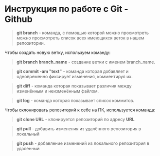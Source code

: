 # Инструкция по работе с Git - Github

> **git branch** - команда, с помощью которой можно просмотреть можно просмотреть список всех имеющихся веток в нашем репозитории.

Чтобы создать новую ветку, используем команду:
> **git branch branch_name** - создание ветки с именем branch_name.

> **git commit -am "text"** - команда которая добавляет и одновременно фиксирует изменения, комментируя их.

> **git diff** - команда которая показывает различия между изменённым и неизменённым файлом.

> **git log** - команда которая показывает список коммитов.

Чтобы склонировать репозиторий к себе на ПК, используется команда:

> **git clone URL** - клонируется репозиторий по адресу **URL**

> **git pull** - добавить изменения из удалённого репозитория в локальный

> **git push** - добавление изменений из локального репозитория в удалённый
